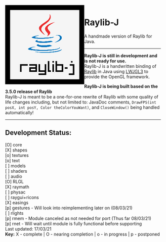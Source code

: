 <img align="left" src="https://github.com/CreedVI/Raylib-J/blob/main/logo/raylib-j_256x256.png" width=256>

# Raylib-J
A handmade version of Raylib for Java.

<hr>
<div>

**Raylib-J is still in development and is not ready for use.**<br>
Raylib-J is a handwritten binding of <a href="https://github.com/raysan5/raylib">Raylib</a> in Java using 
<a href="https://www.lwjgl.org/">LWJGL3</a> to provide the OpenGL framework. 


**Raylib-J is being built based on the 3.5.0 release of Raylib**<br>
Raylib-J is meant to be a one-for-one rewrite of Raylib with some quality of life changes including, but not limited 
to: JavaDoc comments, `DrawFPS(int posX, int posY, Color theColorYouWant)`, and `CloseWindow()` being handled 
automatically!  
</div>
<hr>

## Development Status:
<div>
[O] core <br>
[X] shapes <br>
[o] textures <br>
[o] text <br>
[ ] models <br>
[ ] shaders <br>
[ ] audio <br>
[O] RLGL <br>
[X] raymath <br>
[ ] physac <br>
[ ] raygui+ricons <br>
[X] easings <br>
[p] gestures - Will look into reimplementing later on (08/03/21) <br>
[ ] rlights <br>
[p] rmem - Module canceled as not needed for port (Thus far 08/03/21) <br>
[p] rnet - Will wait until module is fully functional before supporting <br>
Last updated: 17/03/21
<br>
<div>
<b>Key:</b>
X - complete |
O - nearing completion |
o - in progress |
p - postponed
</div>
</div>